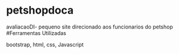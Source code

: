 # petshopdoca
avaliacaoDI- pequeno site direcionado aos funcionarios do petshop
#Ferramentas Utilizadas

bootstrap, html, css, Javascript


